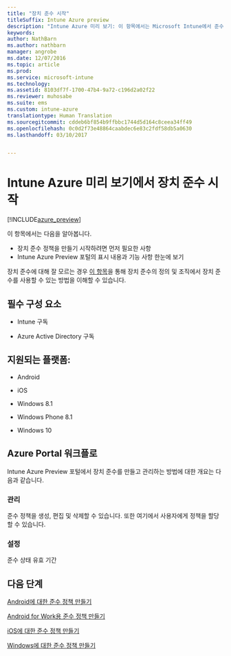 ```yaml
---
title: "장치 준수 시작"
titleSuffix: Intune Azure preview
description: "Intune Azure 미리 보기: 이 항목에서는 Microsoft Intune에서 준수 정책을 만드는 데 필요한 필수 구성 요소를 설명합니다."
keywords: 
author: NathBarn
ms.author: nathbarn
manager: angrobe
ms.date: 12/07/2016
ms.topic: article
ms.prod: 
ms.service: microsoft-intune
ms.technology: 
ms.assetid: 8103df7f-1700-47b4-9a72-c196d2a02f22
ms.reviewer: muhosabe
ms.suite: ems
ms.custom: intune-azure
translationtype: Human Translation
ms.sourcegitcommit: cddeb6bf854b9ffbbc1744d5d164c8ceea34ff49
ms.openlocfilehash: 0c0d2f73e48864caabdec6e83c2fdf58db5a0630
ms.lasthandoff: 03/10/2017


---
```


# <a name="get-started-with-device-compliance-in-intune-azure-preview"></a>Intune Azure 미리 보기에서 장치 준수 시작


[!INCLUDE[azure_preview](../includes/azure_preview.md)]

이 항목에서는 다음을 알아봅니다. 

- 장치 준수 정책을 만들기 시작하려면 먼저 필요한 사항
- Intune Azure Preview 포털의 표시 내용과 기능 사항 한눈에 보기 

장치 준수에 대해 잘 모르는 경우 [이 항목](https://docs.microsoft.com/intune-azure/set-device-compliance/what-is-device-compliance)을 통해 장치 준수의 정의 및 조직에서 장치 준수를 사용할 수 있는 방법을 이해할 수 있습니다.

##  <a name="pre-requisites"></a>필수 구성 요소

-   Intune 구독

-   Azure Active Directory 구독

##  <a name="supported-platforms"></a>지원되는 플랫폼:

-   Android

-   iOS

-   Windows 8.1

-   Windows Phone 8.1

-   Windows 10

##  <a name="azure-portal-workflow"></a>Azure Portal 워크플로

Intune Azure Preview 포털에서 장치 준수를 만들고 관리하는 방법에 대한 개요는 다음과 같습니다.

<!---### Overview

When you choose the **Set device compliance** workload, the blade opens with an  **Overview** section that displays a summary view of your compliance policies that you have created and the status of the devices they have been applied to. If you
don’t have any policies configured yet, the overview will just include the various reports but with no data.--->

### <a name="manage"></a>관리

준수 정책을 생성, 편집 및 삭제할 수 있습니다. 또한 여기에서 사용자에게 정책을 할당할 수 있습니다.

<!---### Monitor

This section is a detailed view of what you see in the **Overview**. A list of all the reports are displayed in this section and you can interactively drill down through each of these reports.--->

### <a name="setup"></a>설정

준수 상태 유효 기간

##  <a name="next-steps"></a>다음 단계
[Android에 대한 준수 정책 만들기](create-a-compliance-policy-for-android.md)

[Android for Work용 준수 정책 만들기](create-a-compliance-policy-for-android-for-work.md)

[iOS에 대한 준수 정책 만들기](create-a-compliance-policy-for-ios.md)

[Windows에 대한 준수 정책 만들기](create-a-compliance-policy-for-windows.md)


